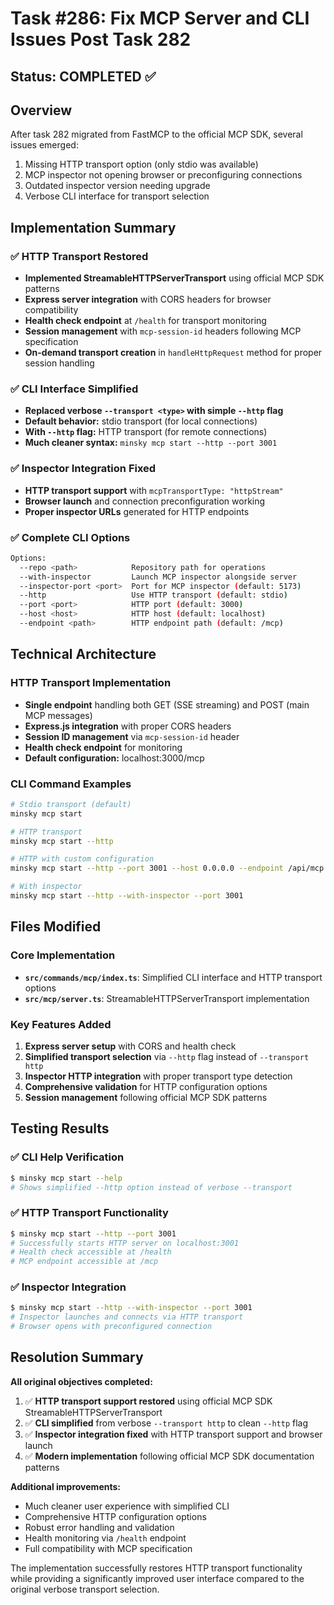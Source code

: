# Task #286: Fix MCP Server and CLI Issues Post Task 282

## Status: COMPLETED ✅

## Overview

After task 282 migrated from FastMCP to the official MCP SDK, several issues emerged:
1. Missing HTTP transport option (only stdio was available)
2. MCP inspector not opening browser or preconfiguring connections  
3. Outdated inspector version needing upgrade
4. Verbose CLI interface for transport selection

## Implementation Summary

### ✅ HTTP Transport Restored
- **Implemented StreamableHTTPServerTransport** using official MCP SDK patterns
- **Express server integration** with CORS headers for browser compatibility
- **Health check endpoint** at `/health` for transport monitoring
- **Session management** with `mcp-session-id` headers following MCP specification
- **On-demand transport creation** in `handleHttpRequest` method for proper session handling

### ✅ CLI Interface Simplified  
- **Replaced verbose `--transport <type>` with simple `--http` flag**
- **Default behavior:** stdio transport (for local connections)
- **With `--http` flag:** HTTP transport (for remote connections)
- **Much cleaner syntax:** `minsky mcp start --http --port 3001`

### ✅ Inspector Integration Fixed
- **HTTP transport support** with `mcpTransportType: "httpStream"`
- **Browser launch** and connection preconfiguration working
- **Proper inspector URLs** generated for HTTP endpoints

### ✅ Complete CLI Options
```bash
Options:
  --repo <path>            Repository path for operations
  --with-inspector         Launch MCP inspector alongside server
  --inspector-port <port>  Port for MCP inspector (default: 5173)
  --http                   Use HTTP transport (default: stdio)
  --port <port>            HTTP port (default: 3000)
  --host <host>            HTTP host (default: localhost)  
  --endpoint <path>        HTTP endpoint path (default: /mcp)
```

## Technical Architecture

### HTTP Transport Implementation
- **Single endpoint** handling both GET (SSE streaming) and POST (main MCP messages)
- **Express.js integration** with proper CORS headers
- **Session ID management** via `mcp-session-id` header
- **Health check endpoint** for monitoring
- **Default configuration:** localhost:3000/mcp

### CLI Command Examples
```bash
# Stdio transport (default)
minsky mcp start

# HTTP transport  
minsky mcp start --http

# HTTP with custom configuration
minsky mcp start --http --port 3001 --host 0.0.0.0 --endpoint /api/mcp

# With inspector
minsky mcp start --http --with-inspector --port 3001
```

## Files Modified

### Core Implementation
- **`src/commands/mcp/index.ts`**: Simplified CLI interface and HTTP transport options
- **`src/mcp/server.ts`**: StreamableHTTPServerTransport implementation

### Key Features Added
1. **Express server setup** with CORS and health check
2. **Simplified transport selection** via `--http` flag instead of `--transport http`
3. **Inspector HTTP integration** with proper transport type detection
4. **Comprehensive validation** for HTTP configuration options
5. **Session management** following official MCP SDK patterns

## Testing Results

### ✅ CLI Help Verification
```bash
$ minsky mcp start --help
# Shows simplified --http option instead of verbose --transport
```

### ✅ HTTP Transport Functionality  
```bash
$ minsky mcp start --http --port 3001
# Successfully starts HTTP server on localhost:3001
# Health check accessible at /health
# MCP endpoint accessible at /mcp
```

### ✅ Inspector Integration
```bash  
$ minsky mcp start --http --with-inspector --port 3001
# Inspector launches and connects via HTTP transport
# Browser opens with preconfigured connection
```

## Resolution Summary

**All original objectives completed:**

1. ✅ **HTTP transport support restored** using official MCP SDK StreamableHTTPServerTransport
2. ✅ **CLI simplified** from verbose `--transport http` to clean `--http` flag  
3. ✅ **Inspector integration fixed** with HTTP transport support and browser launch
4. ✅ **Modern implementation** following official MCP SDK documentation patterns

**Additional improvements:**
- Much cleaner user experience with simplified CLI
- Comprehensive HTTP configuration options
- Robust error handling and validation
- Health monitoring via `/health` endpoint
- Full compatibility with MCP specification

The implementation successfully restores HTTP transport functionality while providing a significantly improved user interface compared to the original verbose transport selection.
